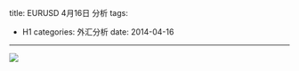 title: EURUSD 4月16日 分析
tags:
  - H1
categories: 外汇分析
date: 2014-04-16 
---

![](http://eurusd.qiniudn.com/11.png)